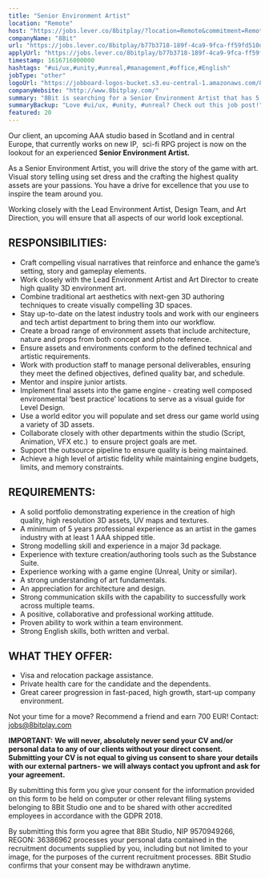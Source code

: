 ```yaml
---
title: "Senior Environment Artist"
location: "Remote"
host: "https://jobs.lever.co/8bitplay/?location=Remote&commitment=Remote"
companyName: "8Bit"
url: "https://jobs.lever.co/8bitplay/b77b3718-189f-4ca9-9fca-ff59fd510dcd"
applyUrl: "https://jobs.lever.co/8bitplay/b77b3718-189f-4ca9-9fca-ff59fd510dcd/apply"
timestamp: 1616716800000
hashtags: "#ui/ux,#unity,#unreal,#management,#office,#English"
jobType: "other"
logoUrl: "https://jobboard-logos-bucket.s3.eu-central-1.amazonaws.com/8bit"
companyWebsite: "http://www.8bitplay.com/"
summary: "8Bit is searching for a Senior Environment Artist that has 5 years professional experience as an artist in the games industry with at least 1 AAA shipped title."
summaryBackup: "Love #ui/ux, #unity, #unreal? Check out this job post!"
featured: 20
---
```


Our client, an upcoming AAA studio based in Scotland and in central Europe, that currently works on new IP,  sci-fi RPG project is now on the lookout for an experienced **Senior Environment Artist.**

As a Senior Environment Artist, you will drive the story of the game with art. Visual story telling using set dress and the crafting the highest quality assets are your passions. You have a drive for excellence that you use to inspire the team around you.

Working closely with the Lead Environment Artist, Design Team, and Art Direction, you will ensure that all aspects of our world look exceptional.

## RESPONSIBILITIES:

*   Craft compelling visual narratives that reinforce and enhance the game’s setting, story and gameplay elements.
*   Work closely with the Lead Environment Artist and Art Director to create high quality 3D environment art.
*   Combine traditional art aesthetics with next-gen 3D authoring techniques to create visually compelling 3D spaces.
*   Stay up-to-date on the latest industry tools and work with our engineers and tech artist department to bring them into our workflow.
*   Create a broad range of environment assets that include architecture, nature and props from both concept and photo reference. 
*   Ensure assets and environments conform to the defined technical and artistic requirements.
*   Work with production staff to manage personal deliverables, ensuring they meet the defined objectives, defined quality bar, and schedule.
*   Mentor and inspire junior artists.
*   Implement final assets into the game engine - creating well composed environmental ‘best practice’ locations to serve as a visual guide for Level Design.
*   Use a world editor you will populate and set dress our game world using a variety of 3D assets.
*   Collaborate closely with other departments within the studio (Script, Animation, VFX etc.)  to ensure project goals are met.
*   Support the outsource pipeline to ensure quality is being maintained.
*   Achieve a high level of artistic fidelity while maintaining engine budgets, limits, and memory constraints.

## REQUIREMENTS:

*   A solid portfolio demonstrating experience in the creation of high quality, high resolution 3D assets, UV maps and textures.
*   A minimum of 5 years professional experience as an artist in the games industry with at least 1 AAA shipped title.
*   Strong modelling skill and experience in a major 3d package.
*   Experience with texture creation/authoring tools such as the Substance Suite.
*   Experience working with a game engine (Unreal, Unity or similar).
*   A strong understanding of art fundamentals.
*   An appreciation for architecture and design.
*   Strong communication skills with the capability to successfully work across multiple teams.
*   A positive, collaborative and professional working attitude.
*   Proven ability to work within a team environment.
*   Strong English skills, both written and verbal.

## WHAT THEY OFFER:

*   Visa and relocation package assistance. 
*   Private health care for the candidate and the dependents.
*   Great career progression in fast-paced, high growth, start-up company environment.

Not your time for a move? Recommend a friend and earn 700 EUR! Contact: jobs@8bitplay.com

**IMPORTANT:** **We will never, absolutely never send your CV and/or personal data to any of our clients without your direct consent. Submitting your CV is not equal to giving us consent to share your details with our external partners- we will always contact you upfront and ask for your agreement.**

By submitting this form you give your consent for the information provided on this form to be held on computer or other relevant filing systems belonging to 8Bit Studio one and to be shared with other accredited employees in accordance with the GDPR 2018.

By submitting this form you agree that 8Bit Studio, NIP 9570949266, REGON: 36386962 processes your personal data contained in the recruitment documents supplied by you, including but not limited to your image, for the purposes of the current recruitment processes. 8Bit Studio confirms that your consent may be withdrawn anytime.

